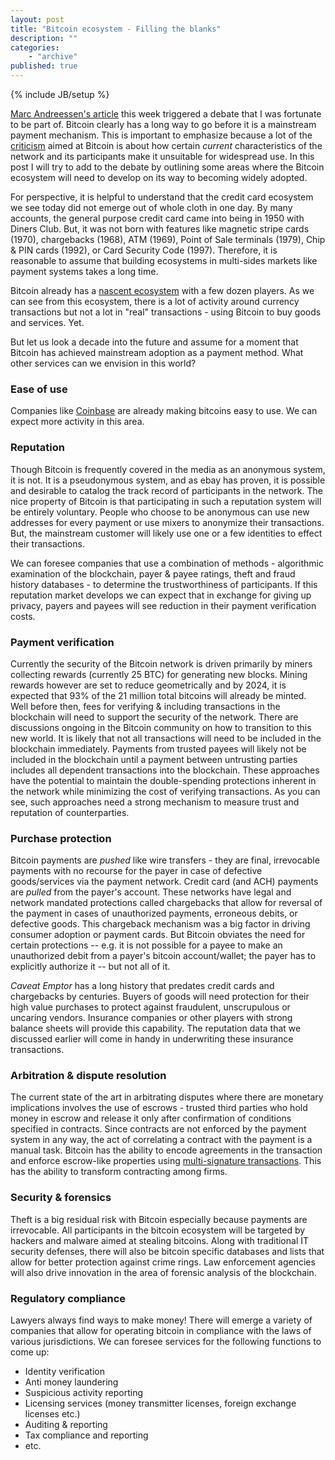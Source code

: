 ```yaml
---
layout: post
title: "Bitcoin ecosystem - Filling the blanks"
description: ""
categories:
    - "archive"
published: true
---
```

{% include JB/setup %}

[Marc Andreessen's article](http://dealbook.nytimes.com/2014/01/21/why-bitcoin-matters/) this week triggered a debate that I was fortunate to be part of. Bitcoin clearly has a long way to go before it is a mainstream payment mechanism. This is important to emphasize because a lot of the [criticism](https://medium.com/the-magazine/23e551c67a6) aimed at Bitcoin is about how certain *current* characteristics of the network and its participants make it unsuitable for widespread use. In this post I will try to add to the debate by outlining some areas where the Bitcoin ecosystem will need to develop on its way to becoming widely adopted.

For perspective, it is helpful to understand that the credit card ecosystem we see today did not emerge out of whole cloth in one day. By many accounts, the general purpose credit card came into being in 1950 with Diners Club. But, it was not born with features like magnetic stripe cards (1970), chargebacks (1968), ATM (1969), Point of Sale terminals (1979), Chip & PIN cards (1992), or Card Security Code (1997). Therefore, it is reasonable to assume that building ecosystems in multi-sides markets like payment systems takes a long time. 

Bitcoin already has a [nascent ecosystem](http://www.bitcointrust.co/about-bitcoin/bitcoin-ecosystem-snapshot/) with a few dozen players. As we can see from this ecosystem, there is a lot of activity around currency transactions but not a lot in "real" transactions - using Bitcoin to buy goods and services. Yet.

But let us look a decade into the future and assume for a moment that Bitcoin has achieved mainstream adoption as a payment method. What other services can we envision in this world?

### Ease of use

Companies like [Coinbase](http://www.coinbase.com) are already making bitcoins easy to use. We can expect more activity in this area.

### Reputation

Though Bitcoin is frequently covered in the media as an anonymous system, it is not. It is a pseudonymous system, and as ebay has proven, it is possible and desirable to catalog the track record of participants in the network. The nice property of Bitcoin is that participating in such a reputation system will be entirely voluntary. People who choose to be anonymous can use new addresses for every payment or use mixers to anonymize their transactions. But, the mainstream customer will likely use one or a few identities to effect their transactions. 

We can foresee companies that use a combination of methods - algorithmic examination of the blockchain, payer & payee ratings, theft and fraud history databases - to determine the trustworthiness of participants. If this reputation market develops we can expect that in exchange for giving up privacy, payers and payees will see reduction in their payment verification costs.

### Payment verification

Currently the security of the Bitcoin network is driven primarily by miners collecting rewards (currently 25 BTC) for generating new blocks. Mining rewards however are set to reduce geometrically and by 2024, it is expected that 93% of the 21 million total bitcoins will already be minted. Well before then, fees for verifying & including transactions in the blockchain will need to support the security of the network. There are discussions ongoing in the Bitcoin community on how to transition to this new world. It is likely that not all transactions will need to be included in the blockchain immediately. Payments from trusted payees will likely not be included in the blockchain until a payment between untrusting parties includes all dependent transactions into the blockchain. These approaches have the potential to maintain the double-spending protections inherent in the network while minimizing the cost of verifying transactions. As you can see, such approaches need a strong mechanism to measure trust and reputation of counterparties.

### Purchase protection

Bitcoin payments are *pushed* like wire transfers - they are final, irrevocable payments with no recourse for the payer in case of defective goods/services via the payment network. Credit card (and ACH) payments are *pulled* from the payer's account. These networks have legal and network mandated protections called chargebacks that allow for reversal of the payment in cases of unauthorized payments, erroneous debits, or defective goods. This chargeback mechanism was a big factor in driving consumer adoption or payment cards. But Bitcoin obviates the need for certain protections -- e.g. it is not possible for a payee to make an unauthorized debit from a payer's bitcoin account/wallet; the payer has to explicitly authorize it -- but not all of it. 

<i>Caveat Emptor</i> has a long history that predates credit cards and chargebacks by centuries. Buyers of goods will need protection for their high value purchases to protect against fraudulent, unscrupulous or uncaring vendors. Insurance companies or other players with strong balance sheets will provide this capability. The reputation data that we discussed earlier will come in handy in underwriting these insurance transactions.

### Arbitration & dispute resolution

The current state of the art in arbitrating disputes where there are monetary implications involves the use of escrows - trusted third parties who hold money in escrow and release it only after confirmation of conditions specified in contracts. Since contracts are not enforced by the payment system in any way, the act of correlating a contract with the payment is a manual task. Bitcoin has the ability to encode agreements in the transaction and enforce escrow-like properties using [multi-signature transactions](https://www.bitrated.com/). This has the ability to transform contracting among firms.

### Security & forensics

Theft is a big residual risk with Bitcoin especially because payments are irrevocable. All participants in the bitcoin ecosystem will be targeted by hackers and malware aimed at stealing bitcoins. Along with traditional IT security defenses, there will also be bitcoin specific databases and lists that allow for better protection against crime rings. Law enforcement agencies will also drive innovation in the area of forensic analysis of the blockchain.

### Regulatory compliance

Lawyers always find ways to make money! There will emerge a variety of companies that allow for operating bitcoin in compliance with the laws of various jurisdictions. We can foresee services for the following functions to come up:
* Identity verification
* Anti money laundering
* Suspicious activity reporting
* Licensing services (money transmitter licenses, foreign exchange licenses etc.)
* Auditing & reporting
* Tax compliance and reporting
* etc.


